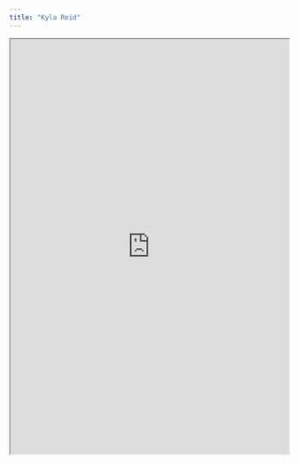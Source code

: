 ```yaml
---
title: "Kyla Reid"
---
```



<iframe height="750" width="100%" src="https://ewelton.github.io/ktest/wiki.html#Kyla%20Reid"></iframe>
